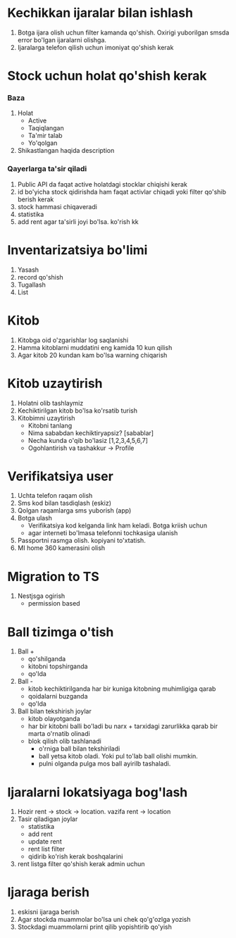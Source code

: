# Kechikkan ijaralar bilan ishlash

1. Botga ijara olish uchun filter kamanda qo'shish. Oxirigi yuborilgan smsda error bo'lgan ijaralarni olishga.
2. Ijaralarga telefon qilish uchun imoniyat qo'shish kerak

# Stock uchun holat qo'shish kerak

### Baza

1. Holat
    - Active
    - Taqiqlangan
    - Ta'mir talab
    - Yo'qolgan
2. Shikastlangan haqida description

### Qayerlarga ta'sir qiladi

1. Public API da faqat active holatdagi stocklar chiqishi kerak
2. id bo'yicha stock qidirishda ham faqat activlar chiqadi yoki filter qo'shib berish kerak
3. stock hammasi chiqaveradi
4. statistika
5. add rent agar ta'sirli joyi bo'lsa. ko'rish kk

# Inventarizatsiya bo'limi

1. Yasash
2. record qo'shish
3. Tugallash
4. List

# Kitob

1. Kitobga oid o'zgarishlar log saqlanishi
2. Hamma kitoblarni muddatini eng kamida 10 kun qilish
3. Agar kitob 20 kundan kam bo'lsa warning chiqarish

# Kitob uzaytirish

1. Holatni olib tashlaymiz
2. Kechiktirilgan kitob bo'lsa ko'rsatib turish
3. Kitobimni uzaytirish
    - Kitobni tanlang
    - Nima sababdan kechiktiryapsiz? [sabablar]
    - Necha kunda o'qib bo'lasiz [1,2,3,4,5,6,7]
    - Ogohlantirish va tashakkur -> Profile

# Verifikatsiya user

1. Uchta telefon raqam olish
2. Sms kod bilan tasdiqlash (eskiz)
3. Qolgan raqamlarga sms yuborish (app)
4. Botga ulash
    - Verifikatsiya kod kelganda link ham keladi. Botga kriish uchun
    - agar interneti bo'lmasa telefonni tochkasiga ulanish
5. Passportni rasmga olish. kopiyani to'xtatish.
6. MI home 360 kamerasini olish

# Migration to TS

1. Nestjsga ogirish
    - permission based

# Ball tizimga o'tish

1. Ball +
    - qo'shilganda
    - kitobni topshirganda
    - qo'lda
2. Ball -
    - kitob kechiktirilganda har bir kuniga kitobning muhimligiga qarab
    - qoidalarni buzganda
    - qo'lda
3. Ball bilan tekshirish joylar
    - kitob olayotganda
    - har bir kitobni balli bo'ladi bu narx + tarxidagi zarurlikka qarab bir marta o'rnatib olinadi
    - blok qilish olib tashlanadi
        - o'rniga ball bilan tekshiriladi
        - ball yetsa kitob oladi. Yoki pul to'lab ball olishi mumkin.
        - pulni olganda pulga mos ball ayirilb tashaladi.

# Ijaralarni lokatsiyaga bog'lash
1. Hozir rent -> stock -> location. vazifa rent -> location
2. Tasir qiladigan joylar
    - statistika
    - add rent
    - update rent
    - rent list filter
    - qidirib ko'rish kerak boshqalarini
3. rent listga filter qo'shish kerak admin uchun

# Ijaraga berish
1. eskisni ijaraga berish
2. Agar stockda muammolar bo'lsa uni chek qo'g'ozlga yozish
3. Stockdagi muammolarni print qilib yopishtirib qo'yish